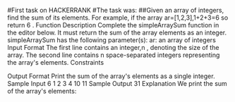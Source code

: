 #First task on HACKERRANK
#The task was:
##Given an array of integers, find the sum of its elements.
For example, if the array ar=[1,2,3],1+2+3=6 so return 6 .
Function Description
Complete the simpleArraySum function in the editor below. It must return the sum of the array elements as an integer.
simpleArraySum has the following parameter(s):
ar: an array of integers
Input Format
The first line contains an integer,n , denoting the size of the array. 
The second line contains n space-separated integers representing the array's elements.
Constraints

Output Format
Print the sum of the array's elements as a single integer.
Sample Input
6
1 2 3 4 10 11
Sample Output
31
Explanation
We print the sum of the array's elements: 